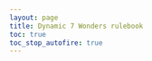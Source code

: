 ```yaml
---
layout: page
title: Dynamic 7 Wonders rulebook
toc: true
toc_stop_autofire: true
---
```


<script type="text/javascript">

function toggleEd() {
  return toggle('#edition');
}

function toggle(id) {
  if (readCheckbox(id)) { 
    $(id).prop('checked', false);
  } else { 
    $(id).prop('checked', true);
  }
  flipSwitches();
  return false; 

}

function readCheckbox(id) {
  return $(id).is(':checked')
}

function enable(id) {
  $(id).removeAttr('disabled');
}

function forbidCheckbox(id) {
  $(id).prop('checked', false)
       .prop('disabled', true);
}

function mandateCheckbox(id) {
  $(id).prop('checked', true)
       .prop('disabled', true);
}


function forbidMenu(id) {
  $(id).prop('disabled', true);
  if ( $(id).is(':selected')) {
    $(id).removeAttr('selected');
  }
}

function validateForm() {
  if (readCheckbox('#pegasus')) {
    enable('#newcaprica');
    enable('#forceexodus');
  } else {
    forbidCheckbox('#forceexodus');
    forbidMenu('#newcaprica');
  }
  // Exodus checkboxes only allowed with Exodus.
  if ( readCheckbox('#exodus') ) {
    // Enable those boxes
    enable('#personalgoal');
    enable('#finalfive');
    enable('#cylonfleet');
    enable('#forcepegasus');
    enable('#ioniannebula');
  } else {
    // Disable them and also make sure they're not checked.
    forbidCheckbox('#personalgoal');
    forbidCheckbox('#finalfive');
    forbidCheckbox('#cylonfleet');
    forbidCheckbox('#forcepegasus');
    forbidMenu('#ioniannebula');
  }
  if ( $('#ioniannebula').is(':selected')
       || $('#allendings').is(':selected')
       || ! readCheckbox('#exodus') ) {
    forbidCheckbox('#allyseasons');
  } else {
    enable('#allyseasons');
  }
}

function highlight(theClass) {
  // Don't highlight the "no" classes, except for "nosympathizer"
  if (theClass === "nosympathizer" || ! /^no/.test(theClass)) {
    $('.' + theClass).css({"background-color":"lightyellow"});
  }
}

function unhighlight(theClass) {
  $('.' + theClass).css({"background-color":""});
}

function flipSwitches () {
  // Step 1: validate the form. Uncheck and disable items that aren't
  // allowed.
  
  validateForm();
  
  // Step 2: Collect lists of classes to hide and show.
  var showThese = [];
  var hideThese = [];
  var pullFrom = 'input,option';
  //if (readCheckbox('#allendings')) {
    // Actually, don't read the endings, we'll do that now.
    pullFrom = 'input';
  //}
  
  $(pullFrom).each(function(index, element) {
    if ($(this).is(':checked')) {
      showThese.push($(this).attr('id'));
      hideThese.push('no-'+$(this).attr('id'));
    } else {
      showThese.push('no-'+$(this).attr('id'));
      hideThese.push($(this).attr('id'));
    }
  });  
      
  // Step 3: Show all the classes that need showing. 
  for (i in showThese) {
    $('.'+showThese[i]).show();
    // Highlight if requested
    if (readCheckbox('#highlight')) {
      highlight(showThese[i]);
    } else {
      unhighlight(showThese[i]);
    }
  }
  // Step 4: Hide all the classes that need hiding. Since we do this 
  // last, that means a given tag needs *all* elements to be visible,
  // or in other words, each list of tags is ANDed together.
  for (i in hideThese) {
    $('.'+hideThese[i]).hide();
  }
  
  // Step 5: Fix the rowspan on the basestar attack table. It has to
  // change based on the options set.
  var rowspan = 3;
  if (readCheckbox('#daybreak')) {
    // Additional one for assault raptors
    rowspan++;
  }
  if ( readCheckbox('#cylonfleet')) {
    // Remove the nuke row
    rowspan--;
  }
  $('#basestardamage').attr('rowspan', rowspan);
    
  // Step 5: Refresh the table of contents.
  $('#toc').toc({showSpeed: 0});
  
  // Save to local storage
  save();
  
  // Update the share URL box
  var url = window.location.origin + window.location.pathname + "?" + buildStateString();
  $('#generatedUrl').val(url);

}

function save() {
  if (window.sessionStorage){
    try {
      $('input,option').each(function(index, element) {
        if (readCheckbox('#'+$(this).attr('id') )) { 
          window.sessionStorage.setItem($(this).attr('id'), "1");
        } else {
          window.sessionStorage.removeItem($(this).attr('id'));
        }
      });  
    } catch (err) {
      // Probably not allowed. That's okay, this
      // feature is optional so silently failing
      // is okay. 
    }
  }
}

// find all the selected / checked items and return a
// querystring representing them
function buildStateString() {
  qs = [];
  $('input,option').each(function(index, element) {
    id = $(this).attr('id');
    if (readCheckbox('#' + id)) {
      qs.push(id);
    }
  });
  return qs.join('&');
}

// enable this id (check it or select it)
function setValue(id) {
  if (!/^[a-zA-Z][a-zA-Z0-9\-\_]+$/.test(id)) {
    return false;
  }
  var el = $('#'+id);
  
  if (el.length === 0) {
    return false;
  }
  
  if (el.is('option') || el.is('input')) {
    el.prop('checked', true);
    el.prop('selected', true);

    return true;
  }
  
  return false;
}

// Make checkboxes mutually exclusive, so you can uncheck them, what you can't do with radio buttons
function toggleExclusive(clicked) {
  document.querySelectorAll('input[name="' + clicked.name + '"]').forEach(box => {
    if (box !== clicked) box.checked = false;
  });
}

// This is the page initialization code
$(function () {
  // Obviously, we have JavaScript if this is running.
  $(".nojs").hide();
  $(".js").show();

  var foundConfig = false;
  // queryparam exists?
  var qs = window.location.search;
  if (!!qs) {
    // use querystring to set values
    qs = qs.replace("?", '').split('&');
    for (var i=0; i < qs.length; i++) {
      if (setValue(qs[i])) {
        foundConfig = true;
      }
    }
  }
  
  if (foundConfig) {
    // Disable configuration, since this is preconfigured.
    // But they can choose to remove the configuration if desired.
    $(".preconfigured").show();
    $(".nopreconfigured").hide();
  } else {
    // state exists?
    if (window.sessionStorage){
      for (id in window.sessionStorage) {
        setValue(id);
      }
    }
    // Show the real config form
    $("#configform").show();
    // There is no preconfiguration here. Set CSS accordingly.
    $(".preconfigured").hide();
    $(".nopreconfigured").show();

  }
  $('#configform').change(flipSwitches);
  flipSwitches();
});

</script>

<form id="configform" style="display: none;">
  <fieldset id="configbox">
    <legend>Configuration:</legend>
    <label><input type="radio" name="edition" id="Ed1" checked> 1st Edition</label>
    <label><input type="radio" name="edition" id="Ed2"> 2nd Edition</label>
    <hr>
    <legend>Wonders</legend>
    <label><input type="checkbox" name="wonderpack" id="wonderpack"> Wonder Pack</label><br>
    <label><input type="checkbox" name="catan" id="catan"> Catan Wonder</label><br>
    <hr>
    <label><input type="checkbox" name="leaders" id="leaders"> Leaders</label><br>
    <div style="margin-left: 20px" class="leaders">
        <label><input type="checkbox" name="leaders-anniversary" id="leaders-anniversary">Leaders Anniversary Pack</label>        
        <label><input type="checkbox" name="esteban" id="esteban">Esteban</label>
        <label><input type="checkbox" name="linus" id="linus">Linus</label>
        <label><input type="checkbox" name="louis" id="louis">Louis</label>
        <label><input type="checkbox" name="nimrod" id="nimrod">Nimrod</label>
        <label><input type="checkbox" name="stevie" id="stevie">Stevie</label>
        <label><input type="checkbox" name="wil" id="wil">Wil</label> 
    </div>
    <label><input type="checkbox" name="cities" id="cities"> Cities</label><br>
    <div style="margin-left: 20px" class="cities">
        <label><input type="checkbox" name="cities-anniversary" id="cities-anniversary">Cities Anniversary Pack</label>
    </div>
    <label><input type="checkbox" name="babeledifice" id="babel"> Babel</label><br>
    <div style="margin-left: 20px" class="babel">
        <label><input type="checkbox" name="tower" id="tower"> Babel Tower</label>
        <label><input type="checkbox" name="greatprojects" id="greatprojects"> Babel Great Projects</label>
    </div>
    <label><input type="checkbox" name="babeledifice" id="edifice"> Edifice</label><br>
    <label><input type="checkbox" name="armada" id="armada"> Armada</label><br>
    <div style="margin-left: 20px" class="armada">
        <label><input type="checkbox" name="siracusa" id="siracusa">Siracusa Wonder</label>
    </div>
    <label>Share this configuration: 
      <input style="width: 100%;" type="text" id="generatedUrl" name="generatedUrl" />
    </label>
  </fieldset>
</form>

<form id="preconfigform" class="preconfigured" style="display: none;">
    <fieldset id="preconfigbox">
        <legend>Configuration:</legend>
        <p>This link was pre-configured. <a href="{{ site.baseurl }}rulebook.html">
        Click here to go back to the configurable rulebook</a></p>

        <p>
        This configuration includes:</p>
        <ul>
            <li class="Ed1">1st Edition</li>
            <li class="Ed2">2nd Edition</li>
        </ul>
        <ul>
            <li class="wonderpack">Wonder Pack</li>
            <li class="catan">Catan</li>
        </ul>
        <ul>
            <li class="leaders">Leaders<span class="leaders-anniversary"> and Leaders Anniversary Pack</span></li>
            <li class="cities">Cities<span class="cities-anniversary"> and Cities Anniversary Pack</span></li>
            <li class="babel">Babel
            <ul>
                <li class="tower">Babel Tower</li>
                <li class="greatprojects">BabelGreat Projects</li>
            </ul></li>
            <li class="edifice">Edifice</li>
            <li class="armada">Armada</li>
        </ul>
    </fieldset>
</form>

<form id="nojsform" class="nojs">
  <fieldset id="preconfigbox">
    <legend>Configuration:</legend>
    <p>JavaScript is either not enabled or not working. The rules for 
    including every expansion, with no variants enabled, will
    be shown instead, along with the rules for each possible ending. </p>
  </fieldset>
</form>

{% include toc.html %}

## Introduction
<p>7 Wonders is a game for 3 to <span class="no-cities">7</span><span class="cities">8</span> players</p>. 
<p>The game takes place over 3 Ages, each one using one card of the 3 decks (first the Age I, then Age II, and finally Age III). </p>
<p>These Ages are played similarity, which each player having the opportunity to play <span class="no-cities">6</span><span class="cities">7</span> cards per Age to develop his or her city and build their Wonder. </p>
<p>At the end of each Age, each player compares their <span class="no-armada">military with their left and right neighbors</span><span class="armada">army and navy with other players</span>. </p>
<p>At the end of the third Age, the players count their victory points; the player with the most points wins the game. </p>

## The basics

## Game setup
<p>Prepare a spacious table. </p>

<ol>
    <li>Separate the Age cards into the three Age decks. </li>
    <li>Discard the cards that show a player count above the number of players. </li>
    <li class="cities">Separate the Black cards into the three Age decks and shuffle each. </li>
    <li class="cities">For each age add as many black cards as there are players. </li>
    <li>Shuffle all the purple (Guild) cards and draw the <em>number of players + 2 </em>and add them to the Age III deck. </li>
    <li class="armada">Separate the Armada Age cards into the three age decks and shuffle each. </li>
    <li class="armada">For each age, add as many Armada cards as there are players. </li>
    <li>Add to the set of wonders <span class="cities">Byzantium, Petra, </span><span class="armada">Siracusa, </span><span class="leaders">Rome, Abu Simbel, </span><span class="edifice">Ur, </span>to the set of wonders. </li>
    <li>Each player selects or randomly gets a Wonder Board. Choose or select randomly <span class="Ed1">an A </span><span class="Ed2">a day </span>or <span class="Ed1">B </span><span class="Ed2">night </span> side. </li>
    <li>Each player gets <span class="no-leaders">3 </span><span class="leaders">6 </span>coins from the bank. </li>
    <li class="babel tower">Place the base of the Babel Tower depending on the number of players (2-4 players, 3 placeholders; 5-8 players, 4 placeholders). </li>
    <li class="babel tower">Deal 3 random Babel tiles in front of them, face down. </li>
    <li class="babel tower">Secretly choose one tile, place it down in front of you and pass the remaining to the player on your right. </li>
    <li class="babel tower">Repeat until each player receives the last tile from the player to the left and each player has 3 tiles in their pile. </li>
    <li class="leaders">Deal 4 random leader cards to each player</li>
    <li class="leaders">Secretly choose one leader card and place it face down in front of you. </li>
    <li class="leaders">Pass the rest of the cards to the person on your right. </li>
    <li class="leaders">Repeat until all the cards are used, so each person has a leader card in hand, which is discarded. </li>
    <li class="armada">Each player gets a shipyard board and a boat of each color. </li>
    <li class="armada">The island cards are added to the table in separate piles for each level. </li>
    <li class="edifice">Separate the Edifice cards into the three Ages, shuffle them and place one random card per Age, project face up, in the middle of the table. </li>
    <li class="edifice">Put the number of participation pawns the card depending on the number of players. </li>
</ol>

## Turn order
<ol>
  <li>Start of an Age
  </li>
  <l></l>
    <ol>
      <li class="step babel greatprojects">Take one Great Project card and place it in the middle of the table, and place on it as many Participation tokens as the number of players minus one. </li>
      <li class="step leaders"><p>Choose one of your leader cards and place them face down in front of you. </p>
        <p>With the chosen leader card, you can: </p>
        <ul>
          <li><strong>Recruit this Leader: </strong>
              <p>Reveal the leader and pay its cost in coins. Place your leader face up next to your wonder. From now on you can benefit from its effect. </p>
              <p>If the cost shows 'A' then it cost in coins is the current Age. </p>
          </li>
          <li><strong>Construct a stage of your Wonder: </strong>
            <p>Use the leader card to build a stage of your wonder following the usual rules. </p>
          </li>
          <li><strong>Sell this leader:</strong>
            <p>Discard the leader card and take 3 coins from the bank. </p>
          </li>
        </ul>
      </li>
      <li>Choose a card from your hand, and pass the deck to the player of your left or right (look at the curved arrow on the back of the cards).
        <ul>
          <li class="step">Construct the card as long as it's not already existing in your city:
            <ul>
              <li>Pay the cost shown on the card and place it, face up, behind your wonder. Resources must com from you or your neighbors. Each resource costs 2 coins. </li>
              <li><span class="armada babel greatprojects">Choose between:</span>
                <ul>
                  <li class="armada"> If the card color matches Red, Yellow, Blue, or Green, you may pay the cost and move the corresponding boat on your shipyard board and apply the corresponding effect. If the effect is exploring an island, if you are the only one exploring that level's island, draw 4 cards and choose one to keep, returning the rest to the deck and shuffle. If multiple players are exploring the same level's island, they are dealt evenly all the cards from that level in the island deck, returning those cards that cannot be dealt. Each player choose which island to explore and return the rest to the deck, and shuffle. Place the island card under the Shipyard board on the corresponding space, leaving visible only the benefit granted. </li>
                  <li class="babel greatprojects">If the card you constructed matches the color of the active Great Project, and there are available participation to-kens on the Great Project card, you can participate in its construction paying the Participation Cost. If you choose to do so, take a participation token and place it on your Wonder Board. </li>
                </ul>
              </li>
            </ul>
          </li>
          <li class="step">Construct a stage of your wonder:
            <p>Construct the next stage of your wonder in order. <span class="siracusa">Siracusa stages can be built in any order. </span><span class="wonderpack">The Great Wall stages can be built in any order. </span></p>
            <ul>
              <li>Turn the card face down and pay the cost shown on the wonder space it is being used for. Place the upside-down card on the bottom of the wonder under the stage you have built. <span class="edifice">Once per age, when you construct a stage of your wonder you can participate in the construction in the current age's edifice. Pay the cost of your wonder stage and the project cost at the same time, then take a participation pawn from the card. If multiple players contribute on the same turn, take extra pawns from the box if needed. If all pawns are taken from the edifice card, then it is constructed. Flip the card over and anyone with a participation pawn immediately gains the reward shown on the card. <span class="armada">You cannot move a ship forward <strong>and </strong>contribute to a project on the same turn</span></span><span class="armada">Move a boat on your shipyard board on the column with the wonder symbol<span class="edifice"> only if you didn't participate in the edifice construction this turn</span>. </span></li>
            </ul>
          </li>        
          <li class="step">Sell the card:
            <ul>
              <li>Discard the card face down in the middle of the table and take 3 coins from the bank<span class="armada"> <strong>or </strong>move your yellow boat up a row without paying the naval cost</span>. </li>
            </ul>
          </li>
          <li class="babel tower">Build the Babel Tower:
            <ul>
              <li>Discard the card and place the chosen Babel Tower tile face down in front of you. Once all players have played their turn, place your tile on the board, starting from the placeholder marked with the circular arrow. If more than one player is building the table, the tiles are placed in order of the number printed in the tile. </li>
              <li>The effects of the Babel Tower tiles apply to all players as long as they are not covered by another Babel Tower tile. </li>
            </ul>
          </li>
        </ul>
      </li>
    </ol>
  </li>
<p>Continue until you have 2 cards in your hand. If that's the case, discard one, and play the other one. </p>

#### Turn Resolution
<p>The turn is always resolved in this order</p>
<ol>
	<li>Pay all construction costs (card, Wonder<span class="armada">, Naval Construction</span>) </li>
	<li class="armada">Move the Ship corresponding to your Naval Construction, if any. </li>
	<li class="babel tower">Build the Babel Tower tiles in tile number order. </li>
	<li>Apply all effects<span class="armada"> except Tax and Piracy</span>. </li>
	<li class="armada">Resolve Island exploration. </li> 
	<li>Resolve construction of cards from the discard pile<span class="armada"> (no Naval Construction allowed)</span>. </li>
	<li class="armada">Resolve Tax and Piracy. </li>
</ol>

### End of Age
<ol>
	<li class="babel greatprojects">Check the completion status of the Great Project
		<ul>
			<li><strong>The Great Project is a success. </strong> If all participation tokens have been taken all players who participated gain as many reward tokens as they have participation tokens in their possession. The participation tokens are returned to the supply. </li>
			<li><strong>The Great Project is a failure. </strong>If there are remaining tokens on the Great Project card, those players without a participation token suffer the penalty displayed on the Great Project card. The participation are returned to the supply. </li>
		</ul>		
	</li>
	<li>Resolve <span class="no-armada">Military</span><span class="armada">Ground</span> Conflict. Award bonus and penalty points comparing your <span class="no-armada">military strength</span><span class="armada">Ground Shields</span> to your left and right neighbors'<span class="armada"> and players you've given an incursion token to (diplomacy tokens do not affect boarding tokens)</span>. In case of tie no one gets a bonus/penalty token. <span class="cities">If you have a diplomacy token, you do not participate in military conflicts and your neighbors to your left and right compare each other as if they were adjacent. Discard the diplomacy token after the resolution of all conflicts. </span>
  </li>
	<li class="armada">Resolve Naval conflicts. Award bonus and penalty tokens. The comparison is done among all players. The weakest Naval Strength gets a penalty bonus, then the strongest, second and third get the corresponding bonuses, in that order. 
  <div markdown="1">
  | Age | Weakest | Strongest | 2nd Strongest | 3rd Strongest |
  |:---:|  :---:  |   :---:   |     :---:     |     :---:     |
  | I   | -1      | 3         | 1             |               |
  | II  | -2      | 5         | 3             |               |
  | III | -3      | 7         | 5             | 3             |
  </div>
  <p>In case of a tie for the weakest, both players take a Naval Defeat token. In case of a tie for the strongest, both players take the reward of the next rank, and the second goes down to the third rank. In case of a tie in second strongest, both players go down to third rank and the player(s) in third position get no bonus tokens.</p>
	</li>
</ol>
<p>Each Guild Card is limited to provide a maximum of 10 points. </p>

<p>If multiple players take cards from the discard pile during a single turn, the resolution order is:</p>
<ol>
  <li>Halikarnassos</li>
  <li class="wonderpack">The Great Wall</li>
  <li class="wonderpack">Manneken Pis</li>
  <li class="leaders">Solomon</li>
  <li class="cities">Counterfeiter's Office</li>
  <li>Courtesans Guild</li>
</ol>
<div markdown="1">
  | Age | Weakest | Strongest | 2nd Strongest | 3rd Strongest |
  |:---:|  :---:  |   :---:   |     :---:     |     :---:     |
  | I   | -1      | 3         | 1             |               |
  | II  | -2      | 5         | 3             |               |
  | III | -3      | 7         | 5             | 3             |
</div>